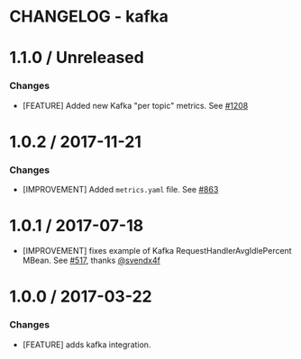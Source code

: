 # CHANGELOG - kafka

1.1.0 / Unreleased
==================

### Changes

* [FEATURE] Added new Kafka "per topic" metrics. See [#1208][]

1.0.2 / 2017-11-21
==================

### Changes

* [IMPROVEMENT] Added `metrics.yaml` file. See [#863][]

1.0.1 / 2017-07-18
==================

* [IMPROVEMENT] fixes example of Kafka RequestHandlerAvgIdlePercent MBean. See [#517][], thanks [@svendx4f][]

1.0.0 / 2017-03-22
==================

### Changes

* [FEATURE] adds kafka integration.

<!--- The following link definition list is generated by PimpMyChangelog --->
[#517]: https://github.com/DataDog/integrations-core/issues/517
[#863]: https://github.com/DataDog/integrations-core/issues/863
[#1208]: https://github.com/DataDog/integrations-core/issues/1208
[@svendx4f]: https://github.com/svendx4f
